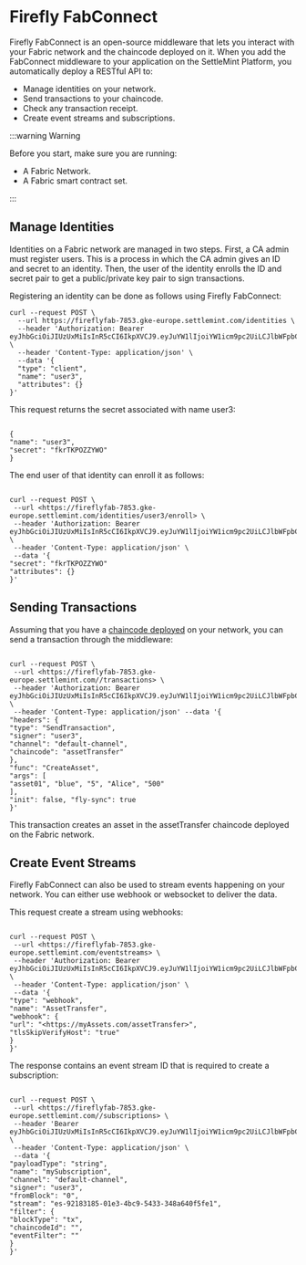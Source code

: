 # Firefly FabConnect

Firefly FabConnect is an open-source middleware that lets you interact with your Fabric network and the chaincode deployed on it. When you add the FabConnect middleware to your application on the SettleMint Platform, you automatically deploy a RESTful API to:

- Manage identities on your network.
- Send transactions to your chaincode.
- Check any transaction receipt.
- Create event streams and subscriptions.

:::warning Warning

Before you start, make sure you are running:

- A Fabric Network.
- A Fabric smart contract set.

:::

## Manage Identities

Identities on a Fabric network are managed in two steps. First, a CA admin must register users. This is a process in which the CA admin gives an ID and secret to an identity. Then, the user of the identity enrolls the ID and secret pair to get a public/private key pair to sign transactions.

Registering an identity can be done as follows using Firefly FabConnect:

```shell
curl --request POST \
  --url https://fireflyfab-7853.gke-europe.settlemint.com/identities \
  --header 'Authorization: Bearer eyJhbGciOiJIUzUxMiIsInR5cCI6IkpXVCJ9.eyJuYW1lIjoiYW1icm9pc2UiLCJlbWFpbCI6ImFtYnJvaXNlQHNldHRsZW1pbnQuY29tIiwicGljdHVyZSI6Imh0dHBzOi8vcy5ncmF2YXRhci5jb20v…' \
  --header 'Content-Type: application/json' \
  --data '{
  "type": "client",
  "name": "user3",
  "attributes": {}
}'
```

This request returns the secret associated with name user3:

```shell

{
"name": "user3",
"secret": "fkrTKPOZZYWO"
}

```

The end user of that identity can enroll it as follows:

```shell

curl --request POST \
 --url <https://fireflyfab-7853.gke-europe.settlemint.com/identities/user3/enroll> \
 --header 'Authorization: Bearer eyJhbGciOiJIUzUxMiIsInR5cCI6IkpXVCJ9.eyJuYW1lIjoiYW1icm9pc2UiLCJlbWFpbCI6ImFtYnJvaXNlQHNldHRsZW1pbnQuY29tIiwicGljdHVyZSI6Imh0dHBzOi8vcy5ncmF2YXRhci5jb20v…' \
 --header 'Content-Type: application/json' \
 --data '{
"secret": "fkrTKPOZZYWO"
"attributes": {}
}'

```

## Sending Transactions

Assuming that you have a [chaincode deployed](../blockchain-guides/5_Hyperledger-Fabric/6_hyperledger-fabric-integration-tools.md) on your network, you can send a transaction through the middleware:

```shell

curl --request POST \
 --url <https://fireflyfab-7853.gke-europe.settlemint.com//transactions> \
 --header 'Authorization: Bearer eyJhbGciOiJIUzUxMiIsInR5cCI6IkpXVCJ9.eyJuYW1lIjoiYW1icm9pc2UiLCJlbWFpbCI6ImFtYnJvaXNlQHNldHRsZW1pbnQuY29tIiwicGljdHVyZSI6Imh0dHBzOi8vcy5ncmF2YXRhci5jb20v…' \
 --header 'Content-Type: application/json' --data '{
"headers": {
"type": "SendTransaction",
"signer": "user3",
"channel": "default-channel",
"chaincode": "assetTransfer"
},
"func": "CreateAsset",
"args": [
"asset01", "blue", "5", "Alice", "500"
],
"init": false, "fly-sync": true
}'

```

This transaction creates an asset in the assetTransfer chaincode deployed on the Fabric network.

## Create Event Streams

Firefly FabConnect can also be used to stream events happening on your network. You can either use webhook or websocket to deliver the data.

This request create a stream using webhooks:

```shell

curl --request POST \
 --url <https://fireflyfab-7853.gke-europe.settlemint.com/eventstreams> \
 --header 'Authorization: Bearer eyJhbGciOiJIUzUxMiIsInR5cCI6IkpXVCJ9.eyJuYW1lIjoiYW1icm9pc2UiLCJlbWFpbCI6ImFtYnJvaXNlQHNldHRsZW1pbnQuY29tIiwicGljdHVyZSI6Imh0dHBzOi8vcy5ncmF2YXRhci5jb20v…' \
 --header 'Content-Type: application/json' \
 --data '{
"type": "webhook",
"name": "AssetTransfer",
"webhook": {
"url": "<https://myAssets.com/assetTransfer>",
"tlsSkipVerifyHost": "true"
}
}'

```

The response contains an event stream ID that is required to create a subscription:

```shell

curl --request POST \
 --url <https://fireflyfab-7853.gke-europe.settlemint.com//subscriptions> \
 --header 'Bearer eyJhbGciOiJIUzUxMiIsInR5cCI6IkpXVCJ9.eyJuYW1lIjoiYW1icm9pc2UiLCJlbWFpbCI6ImFtYnJvaXNlQHNldHRsZW1pbnQuY29tIiwicGljdHVyZSI6Imh0dHBzOi8vcy5ncmF2YXRhci5jb20v…' \
 --header 'Content-Type: application/json' \
 --data '{
"payloadType": "string",
"name": "mySubscription",
"channel": "default-channel",
"signer": "user3",
"fromBlock": "0",
"stream": "es-92183185-01e3-4bc9-5433-348a640f5fe1",
"filter": {
"blockType": "tx",
"chaincodeId": "",
"eventFilter": ""
}
}'

```
